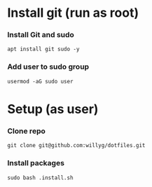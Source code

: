 # Install git (run as root)

### Install Git and sudo
`apt install git sudo -y`

### Add user to sudo group
`usermod -aG sudo user`


# Setup (as user)

### Clone repo
`git clone git@github.com:willyg/dotfiles.git`

### Install packages
`sudo bash .install.sh`
